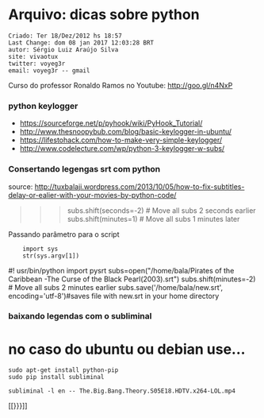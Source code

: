 # Arquivo: dicas sobre python

```
Criado: Ter 18/Dez/2012 hs 18:57
Last Change: dom 08 jan 2017 12:03:28 BRT
autor: Sérgio Luiz Araújo Silva
site: vivaotux
twitter: voyeg3r
email: voyeg3r -- gmail
```

Curso do professor Ronaldo Ramos no Youtube: http://goo.gl/n4NxP

### python keylogger
+ https://sourceforge.net/p/pyhook/wiki/PyHook_Tutorial/
+ http://www.thesnoopybub.com/blog/basic-keylogger-in-ubuntu/
+ https://lifestohack.com/how-to-make-very-simple-keylogger/
+ http://www.codelecture.com/wp/python-3-keylogger-w-subs/



### Consertando legengas srt com python

source: http://tuxbalaji.wordpress.com/2013/10/05/how-to-fix-subtitles-delay-or-ealier-with-your-movies-by-python-code/

>>> subs.shift(seconds=-2) # Move all subs 2 seconds earlier
>>> subs.shift(minutes=1)  # Move all subs 1 minutes later

Passando parâmetro para o script

		import sys
		str(sys.argv[1])

#! usr/bin/python
import pysrt
subs=open("/home/bala/Pirates of the Caribbean -The Curse of the Black Pearl(2003).srt")
subs.shift(minutes=-2) # Move all subs 2 minutes earlier
subs.save('/home/bala/new.srt', encoding='utf-8')#saves file with new.srt in your home directory

### baixando legendas com o subliminal

# no caso do ubuntu ou debian use...

    sudo apt-get install python-pip
    sudo pip install subliminal

    subliminal -l en -- The.Big.Bang.Theory.S05E18.HDTV.x264-LOL.mp4



[[}}}]]
